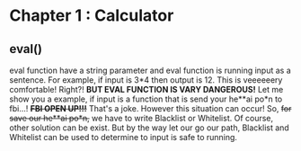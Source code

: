 # Chapter 1 : Calculator

## eval()
eval function have a string parameter and eval function is running input as a sentence. For example, if input is 3\*4 then output is 12. This is veeeeeery comfortable! Right?! **BUT EVAL FUNCTION IS VARY DANGEROUS!** Let me show you a example, if input is a function that is send your he\*\*ai po\*n to fbi...! **~~FBI OPEN UP!!!~~** That's a joke. However this situation can occur! So, ~~for save our he\*\*ai po\*n,~~ we have to write Blacklist or Whitelist. Of course, other solution can be exist. But by the way let our go our path, Blacklist and Whitelist can be used to determine to input is safe to running.
